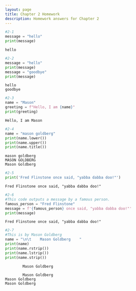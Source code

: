 ```yaml
---
layout: page
title: Chapter 2 Homework
description: Homework answers for Chapter 2
---
```



```python
#2-1
message = "hello"
print(message)
```

    hello



```python
#2-2
message = "hello"
print(message)
message = "goodbye"
print(message)
```

    hello
    goodbye



```python
#2-3
name = "Mason"
greeting = f"Hello, I am {name}"
print(greeting)

```

    Hello, I am Mason



```python
#2-4
name = "mason goldberg"
print(name.lower())
print(name.upper())
print(name.title())
```

    mason goldberg
    MASON GOLDBERG
    Mason Goldberg



```python
#2-5
print('Fred Flinstone once said, "yabba dabba doo!"')
```

    Fred Flinstone once said, "yabba dabba doo!"



```python
#2-6
#This code outputs a message by a famous person.
famous_person = "Fred Flinstone"
message = f'{famous_person} once said, "yabba dabba doo!"'
print(message)
```

    Fred Flinstone once said, "yabba dabba doo!"



```python
#2-7
#This is by Mason Goldberg
name = "\n\t    Mason Goldberg    "
print(name)
print(name.rstrip())
print(name.lstrip())
print(name.strip())
```

    
    	    Mason Goldberg    
    
    	    Mason Goldberg
    Mason Goldberg    
    Mason Goldberg

